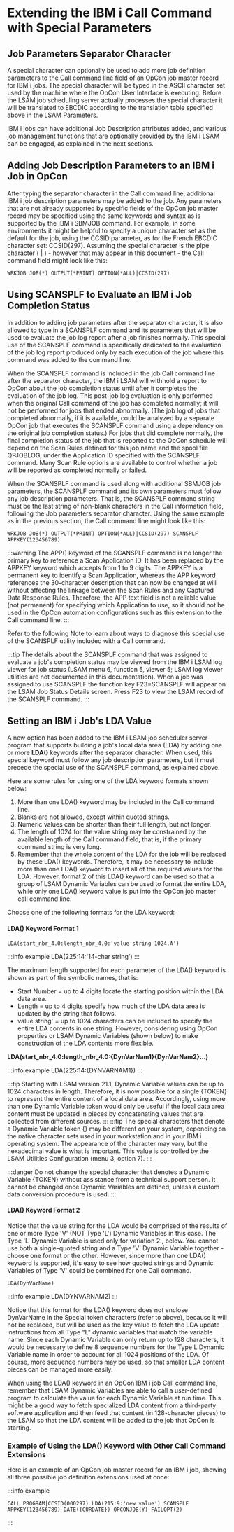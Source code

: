 # Extending the IBM i Call Command with Special Parameters

## Job Parameters Separator Character

A special character can optionally be used to add more job definition parameters to the Call command line field of an OpCon job master record for IBM i jobs. The special character will be typed in the ASCII character set used by the machine where the OpCon User Interface is executing. Before the LSAM job scheduling server actually processes the special character it will be translated to EBCDIC according to the translation table specified above in the LSAM Parameters.

IBM i jobs can have additional Job Description attributes added, and various job management functions that are optionally provided by the IBM i LSAM can be engaged, as explained in the next sections.

## Adding Job Description Parameters to an IBM i Job in OpCon

After typing the separator character in the Call command line, additional IBM i job description parameters may be added to the job. Any parameters that are not already supported by specific fields of the OpCon job master record may be specified using the same keywords and syntax as is supported by the IBM i SBMJOB command. For example, in some environments it might be helpful to specify a unique character set as the default for the job, using the CCSID  parameter, as for the French EBCDIC character set: CCSID(297). Assuming the special character is the pipe character ( \| ) - however that may appear in this document - the Call command field might look like this:
```
WRKJOB JOB(*) OUTPUT(*PRINT) OPTION(*ALL)|CCSID(297)
```
## Using SCANSPLF to Evaluate an IBM i Job Completion Status

In addition to adding job parameters after the separator character, it is also allowed to type in a SCANSPLF command and its parameters that will be used to evaluate the job log report after a job finishes normally. This special use of the SCANSPLF command is specifically dedicated to the evaluation of the job log report produced only by each execution of the job where this command was added to the command line. 

When the SCANSPLF command is included in the job Call command line after the separator character, the IBM i LSAM will withhold a report to OpCon about the job completion status until after it completes the evaluation of the job log. This post-job log evaluation is only performed when the original Call command of the job has completed normally; it will not be performed for jobs that ended abnormally. (The job log of jobs that completed abnormally, if it is available, could be analyzed by a separate OpCon job that executes the SCANSPLF command using a dependency on the original job completion status.) For jobs that did complete normally, the final completion status of the job that is reported to the OpCon schedule will depend on the Scan Rules defined for this job name and the spool file QPJOBLOG, under the Application ID specified with the SCANSPLF command. Many Scan Rule options are available to control whether a job will be reported as completed normally or failed.

When the SCANSPLF command is used along with additional SBMJOB job parameters, the SCANSPLF command and its own parameters must follow any job description parameters. That is, the SCANSPLF command string must be the last string of non-blank characters in the Call information field, following the Job parameters separator character. Using the same example as in the previous section, the Call command line might look like this:
```
WRKJOB JOB(*) OUTPUT(*PRINT) OPTION(*ALL)|CCSID(297) SCANSPLF
APPKEY(123456789)
```
:::warning
The APP() keyword of the SCANSPLF command is no longer the primary key to reference a Scan Application ID.  It has been replaced by the APPKEY keyword which accepts from 1 to 9 digits.  The APPKEY is a permanent key to identify a Scan Application, whereas the APP keyword references the 30-character description that can now be changed at will without affecting the linkage between the Scan Rules and any Captured Data Response Rules.  Therefore, the APP text field is not a reliable value (not permanent) for specifying which Application to use, so it should not be used in the OpCon automation configurations such as this extension to the Call command line.
:::

Refer to the following Note to learn about ways to diagnose this special
use of the SCANSPLF utility included with a Call command.

:::tip
The details about the SCANSPLF command that was assigned to evaluate a job's completion status may be viewed from the IBM i LSAM log viewer for job status (LSAM menu 6, function 5, viewer 5; LSAM log viewer utilities are not documented in this documentation). When a job was assigned to use SCANSPLF the function key F23=SCANSPLF will appear on the LSAM Job Status Details screen. Press F23 to view the LSAM record of the SCANSPLF command.
:::

## Setting an IBM i Job's LDA Value

A new option has been added to the IBM i LSAM job scheduler server program that supports building a job's local data area (LDA) by adding one or more **LDA()** keywords after the separator character. When used, this special keyword must follow any job description parameters, but it must precede the special use of the SCANSPLF command, as explained above.

Here are some rules for using one of the LDA keyword formats shown below:

1. More than one LDA() keyword may be included in the Call command line.
2. Blanks are not allowed, except within quoted strings.
3. Numeric values can be shorter than their full length, but not longer.
4. The length of 1024 for the value string may be constrained by the available length of the Call command field, that is, if the primary command string is very long.
5. Remember that the whole content of the LDA for the job will be replaced by these LDA() keywords. Therefore, it may be necessary to include more than one LDA() keyword to insert all of the required values for the LDA. However, format 2 of this LDA() keyword can be used so that a group of LSAM Dynamic Variables can be used to format the entire LDA, while only one LDA() keyword value is put into the OpCon job master call command line.

Choose one of the following formats for the LDA keyword:

#### LDA() Keyword Format 1

    LDA(start_nbr_4.0:length_nbr_4.0:'value string 1024.A')

:::info example
LDA(225:14:'14-char string')
:::

The maximum length supported for each parameter of the LDA() keyword is shown as part of the symbolic names, that is:

- Start Number = up to 4 digits locate the starting position within the LDA data area.
- Length = up to 4 digits specify how much of the LDA data area is updated by the string that follows.
- value string' = up to 1024 characters can be included to specify the entire LDA contents in one string. However, considering using OpCon properties or LSAM Dynamic Variables (shown below) to make construction of the LDA contents more flexible.

**LDA(start_nbr_4.0:length_nbr_4.0:{DynVarNam1}{DynVarNam2}...)**

:::info example
LDA(225:14:{DYNVARNAM1})
:::

:::tip
Starting with LSAM version 21.1, Dynamic Variable values can be up to 1024 characters in length.  Therefore, it is now possible for a single {TOKEN} to represent the entire content of a local data area.  Accordingly, using more than one Dynamic Variable token would only be useful if the local data area content must be updated in pieces by concatenating values that are collected from different sources.
:::
:::tip
The special characters that denote a Dynamic Variable token {} may be different on your system, depending on the native character sets used in your workstation and in your IBM i operating system. The appearance of the character may vary, but the hexadecimal value is what is important. This value is controlled by the LSAM Utilities Configuration (menu 3, option 7).
:::

:::danger
Do not change the special character that denotes a Dynamic Variable {TOKEN} without assistance from a technical support person. It cannot be changed once Dynamic Variables are defined, unless a custom data conversion procedure is used.
:::

#### LDA() Keyword Format 2

Notice that the value string for the LDA would be comprised of the results of one or more Type 'V' (NOT Type 'L') Dynamic Variables in this case. The Type 'L' Dynamic Variable is used only for variation 2., below. You cannot use both a single-quoted string and a Type 'V' Dynamic Variable together - choose one format or the other. However, since more than one LDA() keyword is supported, it's easy to see how quoted strings and Dynamic Variables of Type 'V' could be combined for one Call command.

    LDA(DynVarName)

:::info example
LDA(DYNVARNAM2)
:::

Notice that this format for the LDA() keyword does not enclose DynVarName in the Special token characters (refer to above), because it will not be replaced, but will be used as the key value to fetch the LDA update instructions from all Type "L" dynamic variables that match the variable name. Since each Dynamic Variable can only return up to 128 characters, it would be necessary to define 8 sequence numbers for the Type L Dynamic Variable name in order to account for all 1024 positions of the LDA. Of course, more sequence numbers may be used, so that smaller LDA content pieces can be managed more easily.

When using the LDA() keyword in an OpCon IBM i job Call command line, remember that LSAM Dynamic Variables are able to call a user-defined program to calculate the value for each Dynamic Variable at run time. This might be a good way to fetch specialized LDA content from a third-party software  application and then feed that content (in 128-character pieces) to the LSAM so that the LDA content will be added to the job that OpCon is starting. 

### Example of Using the LDA() Keyword with Other Call Command Extensions

Here is an example of an OpCon job master record for an IBM i job, showing all three possible job definition extensions used at once:

:::info example
```
CALL PROGRAM|CCSID(000297) LDA(215:9:'new value') SCANSPLF
APPKEY(123456789) DATE({CURDATE}) OPCONJOB(Y) FAILOPT(2)
```
:::
